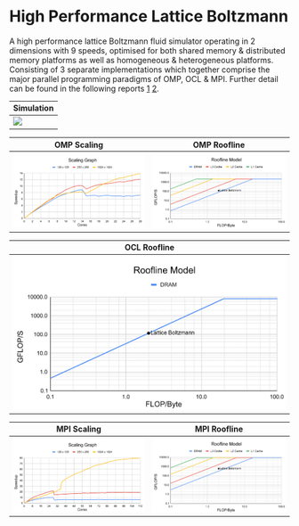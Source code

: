 # High Performance Lattice Boltzmann
A high performance lattice Boltzmann fluid simulator operating in 2 dimensions with 9 speeds, optimised for both shared memory & distributed memory platforms as well as homogeneous & heterogeneous platforms. Consisting of 3 separate implementations which together comprise the major parallel programming paradigms of OMP, OCL & MPI. Further detail can be found in the following reports [1](report_1.pdf) [2](report_2.pdf).

|Simulation|
|----------|
|![](outputs/simulation.gif)|

|OMP Scaling|OMP Roofline|
|-----------|-----------|
|![](outputs/omp_scaling.png)|![](outputs/omp_roofline.png)|

|OCL Roofline|
|------------|
|![](outputs/ocl_roofline.png)|

|MPI Scaling|MPI Roofline|
|-----------|-----------|
|![](outputs/mpi_scaling.png)|![](outputs/mpi_roofline.png)|